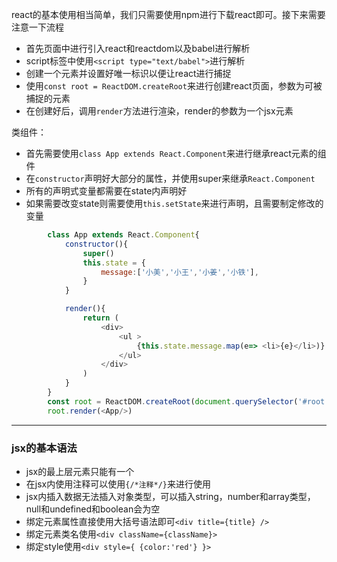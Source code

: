 react的基本使用相当简单，我们只需要使用npm进行下载react即可。接下来需要注意一下流程
+ 首先页面中进行引入react和reactdom以及babel进行解析
+ script标签中使用`<script type="text/babel">`进行解析
+ 创建一个元素并设置好唯一标识以便让react进行捕捉
+ 使用`const root = ReactDOM.createRoot`来进行创建react页面，参数为可被捕捉的元素
+ 在创建好后，调用`render`方法进行渲染，render的参数为一个jsx元素

类组件：
+ 首先需要使用`class App extends React.Component`来进行继承react元素的组件
+ 在`constructor`声明好大部分的属性，并使用super来继承`React.Component`
+ 所有的声明式变量都需要在state内声明好
+ 如果需要改变state则需要使用`this.setState`来进行声明，且需要制定修改的变量

```js
        class App extends React.Component{
            constructor(){
                super()
                this.state = {
                    message:['小美','小王','小姜','小铁'],
                }
            }

            render(){
                return (
                    <div>
                        <ul >
                            {this.state.message.map(e=> <li>{e}</li>)}
                        </ul>
                    </div>
                )
            }
        }
        const root = ReactDOM.createRoot(document.querySelector('#root'))
        root.render(<App/>)
```

-----
### jsx的基本语法
+ jsx的最上层元素只能有一个
+ 在jsx内使用注释可以使用`{/*注释*/}`来进行使用
+ jsx内插入数据无法插入对象类型，可以插入string，number和array类型，null和undefined和boolean会为空
+ 绑定元素属性直接使用大括号语法即可`<div title={title} />`
+ 绑定元素类名使用`<div className={className}>`
+ 绑定style使用`<div style={ {color:'red'} }>`
